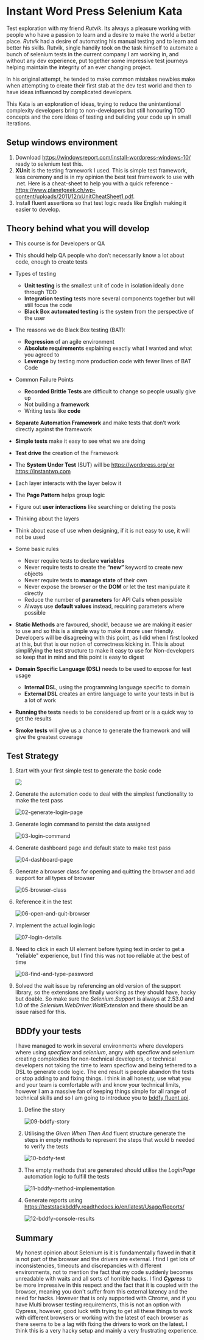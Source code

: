 # Instant Word Press Selenium Kata
Test exploration with my friend *Rutvik*. Its always a pleasure working with people who have a passion to learn and a desire to make the world a better place. *Rutvik* had a desire of automating his manual testing and to learn and better his skills. Rutvik, single handily took on the task himself to automate a bunch of selenium tests in the current company I am working in, and without any dev experience, put together some impressive test journeys helping maintain the integrity of an ever changing project.

In his original attempt, he tended to make common mistakes newbies make when attempting to create their first stab at the dev test world and then to have ideas influenced by complicated developers.

This Kata is an exploration of ideas, trying to reduce the unintentional complexity developers bring to non-developers but still honouring TDD concepts and the core ideas of testing and building your code up in small iterations.

## Setup windows environment
1. Download https://windowsreport.com/install-wordpress-windows-10/ ready to selenium test this.
2. **XUnit** is the testing framework I used. This is simple test framework, less ceremony and is in my opinion the best test framework to use with .net. Here is a cheat-sheet to help you with a quick reference - https://www.planetgeek.ch/wp-content/uploads/2011/12/xUnitCheatSheet1.pdf.
3. Install fluent assertions so that test logic reads like English making it easier to develop.

## Theory behind what you will develop
- This course is for Developers or QA
- This should help QA people who don’t necessarily know a lot about code, enough to create tests
- Types of testing
  - **Unit testing** is the smallest unit of code in isolation ideally done through TDD
  - **Integration testing** tests more several components together but will still focus the code
  - **Black Box automated testing** is the system from the perspective of the user
- The reasons we do Black Box testing (BAT):
  - **Regression** of an agile environment
  -	**Absolute requirements** explaining exactly what I wanted and what you agreed to
  -	**Leverage** by testing more production code with fewer lines of BAT Code
- Common Failure Points

  -	**Recorded Brittle Tests** are difficult to change so people usually give up
  -	Not building a **framework**
  -	Writing tests like **code**
- **Separate Automation Framework** and make tests that don’t work directly against the framework
- **Simple tests** make it easy to see what we are doing
- **Test drive** the creation of the Framework
- The **System Under Test** (SUT) will be https://wordpress.org/ or https://instantwp.com
- Each layer interacts with the layer below it
- The **Page Pattern** helps group logic
- Figure out **user interactions** like searching or deleting the posts
- Thinking about the layers
- Think about ease of use when designing, if it is not easy to use, it will not be used
- Some basic rules
  - Never require tests to declare **variables**
  - Never require tests to create the **“new”** keyword to create new objects
  - Never require tests to **manage state** of their own 
  - Never expose the browser or the **DOM** or let the test manipulate it
    directly
  - Reduce the number of **parameters** for API Calls when possible
  - Always use **default values** instead, requiring parameters where possible
- **Static Methods** are favoured, shock!, because we are making it easier to use and so this is a simple way to make it more user friendly. Developers will be disagreeing with this point, as I did when I first looked at this, but that is our notion of correctness kicking in. This is about simplifying the test structure to make it easy to use for Non-developers so keep that in mind and this point is easy to digest
- **Domain Specific Language (DSL)** needs to be used to expose for test usage
  - **Internal DSL**, using the programming language specific to domain
  - **External DSL** creates an entire language to write your tests in but is a lot of work
- **Running the tests** needs to be considered up front or is a quick way to get the results
- **Smoke tests** will give us a chance to generate the framework and will give the greatest coverage

## Test Strategy

1. Start with your first simple test to generate the basic code

   ![](screen-shots/01-red-test.png)

2. Generate the automation code to deal with the simplest functionality to make the test pass

   ![02-generate-login-page](screen-shots/02-generate-login-page.png)

3. Generate login command to persist the data assigned

   ![03-login-command](screen-shots/03-login-command.png)

4. Generate dashboard page and default state to make test pass

   ![04-dashboard-page](screen-shots/04-dashboard-page.png)

5. Generate a browser class for opening and quitting the browser and add support for all types of browser

   ![05-browser-class](screen-shots/05-browser-class.png)

6. Reference it in the test

   ![06-open-and-quit-browser](screen-shots/06-open-and-quit-browser.png)

7. Implement the actual login logic

   ![07-login-details](screen-shots/07-login-details.png)

8. ![]()Need to click in each UI element before typing text in order to get a "reliable" experience, but I find this was not too reliable at the best of time

   ![08-find-and-type-password](screen-shots/08-find-and-type-password.png)

   

9. Solved the wait issue by referencing an old version of the support library, so the extensions are finally working as they should have, hacky but doable. So make sure the *Selenium.Support* is always at 2.53.0 and 1.0 of the *Selenium.WebDriver.WaitExtension*  and there should be an issue raised for this.

   ## BDDfy your tests

   I have managed to work in several environments where developers where using *specflow* and *selenium*, angry with specflow and selenium creating complexities for non-technical developers, or technical developers not taking the time to learn specflow and being tethered to a DSL to generate code logic. The end result is people abandon the tests or stop adding to and fixing things. I think in all honesty, use what you and your team is comfortable with and know your technical limits, however I am a massive fan of keeping things simple for all range of technical skills and so I am going to introduce you to [bddfy fluent api](https://teststackbddfy.readthedocs.io/en/latest/Usage/FluentApiInputParameters/). 

   1. Define the story

      ![09-bddfy-story](screen-shots/09-bddfy-story.png)
   
   2. Utilising the *Given When Then And*  fluent structure generate the steps in empty methods to represent the steps that would b needed to verify the tests
   
      ![10-bddfy-test](screen-shots/10-bddfy-test.png)
   
   3. The empty methods that are generated should utilise the *LoginPage* automation logic to fulfill the tests
   
      ![11-bddfy-method-implementation](screen-shots/11-bddfy-method-implementation.png)
   
   4. Generate reports using https://teststackbddfy.readthedocs.io/en/latest/Usage/Reports/
   
      ![12-bddfy-console-results](screen-shots/12-bddfy-console-results.png)
   
   ## Summary
   
   My honest opinion about Selenium is it is fundamentally flawed in that it is not part of the browser and the drivers are external. I find I get lots of inconsistencies, timeouts and discrepancies with different environments, not to mention the fact that my code suddenly becomes unreadable with waits and all sorts of horrible hacks. I find ***Cypress*** to be more impressive in this respect and the fact that it is coupled with the browser, meaning you don't suffer from this external latency and the need for hacks. However that is only supported with Chrome, and if you have Multi browser testing requirements, this is not an option with Cypress, however, good luck with trying to get all these things to work with different browsers or working with the latest of each browser as there seems to be a lag with fixing the drivers to work on the latest. I think this is a very hacky setup and mainly a very frustrating experience.  
   
   
   
   
